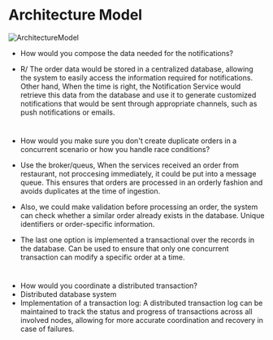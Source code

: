 # Architecture Model
![ArchitectureModel](https://github.com/Jorsg/TechnicalTest/assets/48104851/f37d9de6-4b1a-4e2d-a97f-77bb9f8bfc7b)

- How would you compose the data needed for the notifications?
- R/ The order data would be stored in a centralized database, allowing the system to easily access the information required for notifications.
  Other hand, When the time is right, the Notification Service would retrieve this data from the database and use it to generate customized notifications that would be sent through appropriate channels, such as push notifications or emails.
  #

  
- How would you make sure you don't create duplicate orders in a concurrent scenario or how you handle race conditions?
- Use the broker/queus, When the services received an order from restaurant, not proccesing immediately, it could be put into a message queue. This ensures that orders are processed in an orderly fashion and avoids duplicates at the time of ingestion.
- Also, we could make validation before processing an order, the system can check whether a similar order already exists in the database. Unique identifiers or order-specific information.
- The last one option is implemented a transactional over the records in the database.  Can be used to ensure that only one concurrent transaction can modify a specific order at a time.
  
 #
- How would you coordinate a distributed transaction?
- Distributed database system
- Implementation of a transaction log: A distributed transaction log can be maintained to track the status and progress of transactions across all involved nodes, allowing for more accurate coordination and recovery in case of failures.
